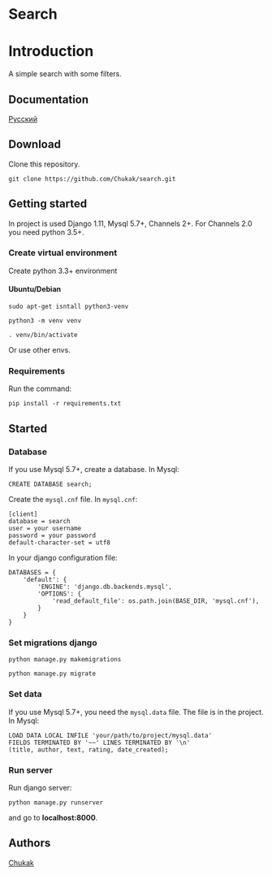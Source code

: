 # Search
# Introduction
A simple search with some filters.

## Documentation
[Русский ](https://github.com/Chukak/search/blob/master/readme_ru.md)

## Download
Clone this repository.

``` git clone https://github.com/Chukak/search.git ```

## Getting started
In project is used Django 1.11, Mysql 5.7+, Channels 2+. For Channels 2.0 you need python 3.5+.

### Create virtual environment

Create python 3.3+ environment 

#### Ubuntu/Debian

``` sudo apt-get isntall python3-venv ```

``` python3 -m venv venv ```

``` . venv/bin/activate ``` 

Or use other envs.

### Requirements
Run the command:

``` pip install -r requirements.txt ```


## Started
### Database
If you use Mysql 5.7+, create a database. In Mysql:

``` CREATE DATABASE search; ```

Create the `mysql.cnf` file. In `mysql.cnf`:

``` 
[client]
database = search
user = your username
password = your password
default-character-set = utf8
```

In your django configuration file:

```
DATABASES = {
    'default': {
        'ENGINE': 'django.db.backends.mysql',
        'OPTIONS': {
            'read_default_file': os.path.join(BASE_DIR, 'mysql.cnf'),
        }
    }
}
```

### Set migrations django
``` python manage.py makemigrations ```

``` python manage.py migrate ```

### Set data 
If you use Mysql 5.7+, you need the `mysql.data` file. The file is in the project. In Mysql:

``` 
LOAD DATA LOCAL INFILE 'your/path/to/project/mysql.data'
FIELDS TERMINATED BY '~~' LINES TERMINATED BY '\n' 
(title, author, text, rating, date_created);
```
### Run server
Run django server:

``` python manage.py runserver ```

and go to <strong>localhost:8000</strong>.


## Authors 
[Chukak](https://github.com/Chukak)
